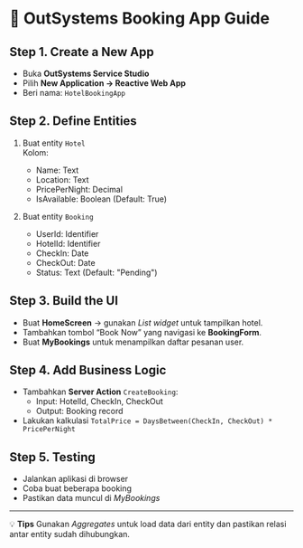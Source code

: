 # 👣 OutSystems Booking App Guide

## Step 1. Create a New App
- Buka **OutSystems Service Studio**
- Pilih **New Application → Reactive Web App**
- Beri nama: `HotelBookingApp`

## Step 2. Define Entities
1. Buat entity `Hotel`  
   Kolom:
   - Name: Text
   - Location: Text
   - PricePerNight: Decimal
   - IsAvailable: Boolean (Default: True)

2. Buat entity `Booking`
   - UserId: Identifier
   - HotelId: Identifier
   - CheckIn: Date
   - CheckOut: Date
   - Status: Text (Default: "Pending")

## Step 3. Build the UI
- Buat **HomeScreen** → gunakan *List widget* untuk tampilkan hotel.
- Tambahkan tombol “Book Now” yang navigasi ke **BookingForm**.
- Buat **MyBookings** untuk menampilkan daftar pesanan user.

## Step 4. Add Business Logic
- Tambahkan **Server Action** `CreateBooking`:
  - Input: HotelId, CheckIn, CheckOut
  - Output: Booking record
- Lakukan kalkulasi `TotalPrice = DaysBetween(CheckIn, CheckOut) * PricePerNight`

## Step 5. Testing
- Jalankan aplikasi di browser
- Coba buat beberapa booking
- Pastikan data muncul di *MyBookings*

---

💡 **Tips**
Gunakan *Aggregates* untuk load data dari entity dan pastikan relasi antar entity sudah dihubungkan.
